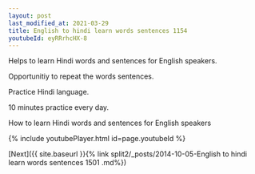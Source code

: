 ```yaml
---
layout: post
last_modified_at: 2021-03-29
title: English to hindi learn words sentences 1154 
youtubeId: eyRRrhcHX-8
---
```

 
 
Helps to learn Hindi words and sentences for English speakers.

Opportunitiy to repeat the words sentences. 

Practice Hindi language. 
 
10 minutes practice every day. 
 
How to learn Hindi words and sentences for English speakers 
 
{% include youtubePlayer.html id=page.youtubeId %}
 
 
[Next]({{ site.baseurl }}{% link  split2/_posts/2014-10-05-English to hindi learn words sentences 1501 .md%})
 
